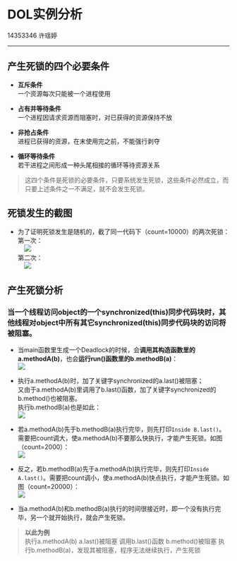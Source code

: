 # DOL实例分析
14353346	 许瑶婷
***
##  产生死锁的四个必要条件
+  **互斥条件**  
一个资源每次只能被一个进程使用

+ **占有并等待条件**   
一个进程因请求资源而阻塞时，对已获得的资源保持不放

+ **非抢占条件**  
进程已获得的资源，在末使用完之前，不能强行剥夺

+  **循环等待条件**  
若干进程之间形成一种头尾相接的循环等待资源关系
>这四个条件是死锁的必要条件，只要系统发生死锁，这些条件必然成立，而只要上述条件之一不满足，就不会发生死锁。


## 死锁发生的截图  
+ 为了证明死锁发生是随机的，截了同一代码下（count=10000）的两次死锁：  
第一次：  
&emsp;![](http://yotuku.cn/link?url=NyaqfpRgM&tk_plan=free&tk_storage=tietuku&tk_vuid=19634417-c10e-44e8-bbcb-cbf6b232579c&tk_time=2016111122)  
第二次：  
&emsp;![](http://yotuku.cn/link?url=N1ENXTClG&tk_plan=free&tk_storage=tietuku&tk_vuid=19634417-c10e-44e8-bbcb-cbf6b232579c&tk_time=2016111122)  


## 产生死锁分析
### 当一个线程访问object的一个synchronized(this)同步代码块时，其他线程对object中所有其它synchronized(this)同步代码块的访问将被阻塞。  
+ 当main函数里生成一个Deadlock的时候，会**调用其构造函数里的a.methodA(b)**，也会**运行run()函数里的b.methodB(a)**：  
![](http://yotuku.cn/link?url=EJNZKTAxz&tk_plan=free&tk_storage=tietuku&tk_vuid=19634417-c10e-44e8-bbcb-cbf6b232579c&tk_time=2016111122)  

+ 执行a.methodA(b)时，加了关键字synchronized的a.last()被阻塞；  
  又由于a.methodA(b)里调用了b.last()函数，加了关键字synchronized的b.method()也被阻塞。  
  执行b.methodB(a)也是如此：  
  ![](http://yotuku.cn/link?url=VJ4EjTAef&tk_plan=free&tk_storage=tietuku&tk_vuid=19634417-c10e-44e8-bbcb-cbf6b232579c&tk_time=2016111122)  
  
+ 若a.methodA(b)先于b.methodB(a)执行完毕，则先打印`Inside B.last()`。需要把count调大，使a.methodA(b)不要那么快执行，才能产生死锁。如图（count=2000）：  
  ![](http://yotuku.cn/link?url=4JXF260lM&tk_plan=free&tk_storage=tietuku&tk_vuid=19634417-c10e-44e8-bbcb-cbf6b232579c&tk_time=2016111123)  
  
+ 反之，若b.methodB(a)先于a.methodA(b)执行完毕，则先打印`Inside A.last()`。需要把count调小，使a.methodA(b)快点执行，才能产生死锁。如图（count=20000）：  
![](http://yotuku.cn/link?url=VJDR3aClG&tk_plan=free&tk_storage=tietuku&tk_vuid=19634417-c10e-44e8-bbcb-cbf6b232579c&tk_time=2016111123)   

+ 当a.methodA(b)和b.methodB(a)执行的时间很接近时，即一个没有执行完毕，另一个就开始执行，就会产生死锁。  
> **以此为例**  
> 执行a.methodA(b)
> a.last()被阻塞
> 调用b.last()函数
> b.method()被阻塞
> 执行b.methodB(a)，发现其被阻塞，程序无法继续执行，产生死锁